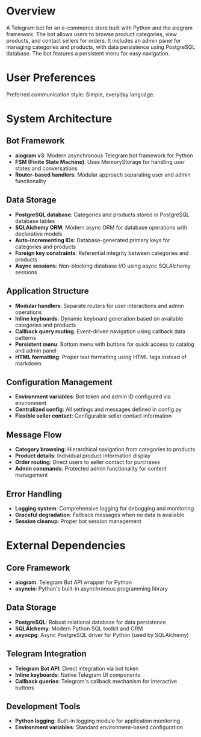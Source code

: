 # Overview

A Telegram bot for an e-commerce store built with Python and the aiogram framework. The bot allows users to browse product categories, view products, and contact sellers for orders. It includes an admin panel for managing categories and products, with data persistence using PostgreSQL database. The bot features a persistent menu for easy navigation.

# User Preferences

Preferred communication style: Simple, everyday language.

# System Architecture

## Bot Framework
- **aiogram v3**: Modern asynchronous Telegram bot framework for Python
- **FSM (Finite State Machine)**: Uses MemoryStorage for handling user states and conversations
- **Router-based handlers**: Modular approach separating user and admin functionality

## Data Storage
- **PostgreSQL database**: Categories and products stored in PostgreSQL database tables
- **SQLAlchemy ORM**: Modern async ORM for database operations with declarative models
- **Auto-incrementing IDs**: Database-generated primary keys for categories and products
- **Foreign key constraints**: Referential integrity between categories and products
- **Async sessions**: Non-blocking database I/O using async SQLAlchemy sessions

## Application Structure
- **Modular handlers**: Separate routers for user interactions and admin operations
- **Inline keyboards**: Dynamic keyboard generation based on available categories and products
- **Callback query routing**: Event-driven navigation using callback data patterns
- **Persistent menu**: Bottom menu with buttons for quick access to catalog and admin panel
- **HTML formatting**: Proper text formatting using HTML tags instead of markdown

## Configuration Management
- **Environment variables**: Bot token and admin ID configured via environment
- **Centralized config**: All settings and messages defined in config.py
- **Flexible seller contact**: Configurable seller contact information

## Message Flow
- **Category browsing**: Hierarchical navigation from categories to products
- **Product details**: Individual product information display
- **Order routing**: Direct users to seller contact for purchases
- **Admin commands**: Protected admin functionality for content management

## Error Handling
- **Logging system**: Comprehensive logging for debugging and monitoring
- **Graceful degradation**: Fallback messages when no data is available
- **Session cleanup**: Proper bot session management

# External Dependencies

## Core Framework
- **aiogram**: Telegram Bot API wrapper for Python
- **asyncio**: Python's built-in asynchronous programming library

## Data Storage
- **PostgreSQL**: Robust relational database for data persistence
- **SQLAlchemy**: Modern Python SQL toolkit and ORM
- **asyncpg**: Async PostgreSQL driver for Python (used by SQLAlchemy)

## Telegram Integration
- **Telegram Bot API**: Direct integration via bot token
- **Inline keyboards**: Native Telegram UI components
- **Callback queries**: Telegram's callback mechanism for interactive buttons

## Development Tools
- **Python logging**: Built-in logging module for application monitoring
- **Environment variables**: Standard environment-based configuration
